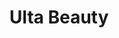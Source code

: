 ---
title: "Ulta Beauty"
url: /virginia-beach/ulta-beauty-virginia-beach-boulevard/
shop: beauty
---